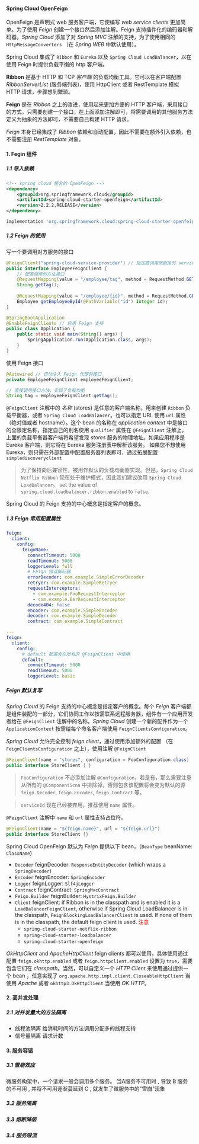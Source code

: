 #### Spring Cloud OpenFeign

OpenFeign 是声明式 web 服务客户端，它使编写 *web service clients* 更加简单。为了使用 *Feign* 创建一个接口然后添加注解。Feign 支持插件化的编码器和解码器。*Spring Cloud* 添加了对 *Spring MVC* 注解的支持，为了使用相同的 `HttpMessageConverters` （在 *Spring WEB* 中默认使用）。

Spring Cloud 集成了 `Ribbon` 和 `Eureka` 以及 `Spring Cloud LoadBalancer`，以在使用 Feign 时提供负载平衡的 http 客户端。

**Ribbon** 是基于 HTTP 和 TCP *客户端* 的负载均衡工具。它可以在客户端配置 *RibbonServerList* (服务端列表)，使用 HttpClient 或者 RestTemplate 模拟 HTTP 请求，步骤想到繁琐。

**Feign** 是在 *Ribbon* 之上的改进，使用起来更加方便的 HTTP 客户端，采用接口的方式，只需要创建一个接口，在上面添加注解即可，将需要调用的其他服务方法定义为抽象的方法即可，不需要自己构建 HTTP 请求。

*Feign* 本身已经集成了 *Ribbon* 依赖和自动配置，因此不需要在额外引入依赖，也不需要注册 *RestTemplate* 对象。

#### 1. Fegin 组件

##### 1.1 导入依赖

```xml
<!-- spring cloud 整合的 OpenFeign -->
<dependency>
    <groupId>org.springframework.cloud</groupId>
    <artifactId>spring-cloud-starter-openfeign</artifactId>
    <version>2.2.2.RELEASE</version>
</dependency>
```

```groovy
implementation 'org.springframework.cloud:spring-cloud-starter-openfeign'
```

##### 1.2 Feign 的使用

写一个要调用对方服务的接口

```java
@FeignClient("spring-cloud-service-provider") // 指定要调用微服务的 service id
public interface EmployeeFeignClient {
	// 配置调用的方法接口
    @RequestMapping(value = "/employee/tag", method = RequestMethod.GET)
    String getTag();
    
    @RequestMapping(value = "/employee/{id}", method = RequestMethod.GET)
    Employee getEmployeeById(@PathVariable("id") Integer id);
}
```

```java
@SpringBootApplication
@EnableFeignClients // 启用 Feign 支持
public class Application {
    public static void main(String[] args) {
        SpringApplication.run(Application.class, args);
    }
}
```

使用 Feign 接口

```java
@Autowired // 自动注入 Feign 代理的接口
private EmployeeFeignClient employeeFeignClient;

// 直接调用接口方法，实现了负载均衡
String tag = employeeFeignClient.getTag();
```

`@FeignClient` 注解中的 *名称* (stores) 是任意的客户端名称，用来创建 `Ribbon` 负载平衡器，或者 `Spring Cloud LoadBalancer`。也可以指定 URL 使用 `url` 属性 （绝对值或者 hostname）。这个 bean 的名称在 *application context* 中是接口的全限定名称，指定自己的别名使用 `qualifier` 属性在 `@FeignClient` 注解上。
上面的负载平衡器客户端将希望发现 *stores* 服务的物理地址。如果应用程序是 Eureka 客户端，则它将在 Eureka 服务注册表中解析该服务。
如果您不想使用 Eureka，则只需在外部配置中配置服务器列表即可，通过拓展配置 `simplediscoveryclient`

> 为了保持向后兼容性，被用作默认的负载均衡器实现。但是，`Spring Cloud Netflix Ribbon` 现在处于维护模式，因此我们建议改用 `Spring Cloud LoadBalancer`。
> set the value of `spring.cloud.loadbalancer.ribbon.enabled` to `false`.

Spring Cloud 的 Feign 支持的中心概念是指定客户的概念。

##### 1.3 Feign 常用配置属性

```yaml
feign:
  client:
    config:
      feignName:
        connectTimeout: 5000
        readTimeout: 5000
        loggerLevel: full
        # Feign 错误解码器
        errorDecoder: com.example.SimpleErrorDecoder
        retryer: com.example.SimpleRetryer
        requestInterceptors:
          - com.example.FooRequestInterceptor
          - com.example.BarRequestInterceptor
        decode404: false
        encoder: com.example.SimpleEncoder
        decoder: com.example.SimpleDecoder
        contract: com.example.SimpleContract

---
feign:
  client:
    config:
      # default 配置会在所有的 @FeignClient 中使用
      default:
        connectTimeout: 5000
        readTimeout: 5000
        loggerLevel: basic
```

##### Feign 默认复写

*Spring Cloud* 的 Feign 支持的中心概念是指定客户的概念。每个 *Feign* 客户端都是组件装配的一部分，它们协同工作以按需联系远程服务器，组件有一个应用开发者给在 `@FeignClient` 注解中的名称。*Spring Cloud* 创建一个新的配件作为一个 `ApplicationContext` 按需给每个命名客户端使用 `FeignClientsConfiguration`。

*Spring Cloud* 允许完全控制 *feign client*，通过使用添加额外的配置 （在 `FeignClientsConfiguration` 之上），使用注解 `@FeignClient`

```java
@FeignClient(name = "stores", configuration = FooConfiguration.class)
public interface StoreClient { }
```

> `FooConfiguration` 不必添加注解 `@Configuration`，若是有，那么需要注意从所有的 `@ComponentScna` 中排除掉，否则包含该配置将会变为默认的源  `feign.Decoder`, `feign.Encoder`, `feign.Contract` 等。

> `serviceId` 现在已经被弃用，推荐使用 `name`  属性。

`@FeignClient` 注解中 `name` 和 `url` 属性支持占位符。

```java
@FeignClient(name = "${feign.name}", url = "${feign.url}")
public interface StoreClient {}
```

Spring Cloud OpenFeign 默认为 *Feign* 提供以下 bean，（`BeanType` beanName: `ClassName`)

- `Decoder` feignDecoder: `ResponseEntityDecoder` (which wraps a `SpringDecoder`)
- `Encoder` feignEncoder: `SpringEncoder`
- `Logger` feignLogger: `Slf4jLogger`
- `Contract` feignContract: `SpringMvcContract`
- `Feign.Builder` feignBuilder: `HystrixFeign.Builder`
- `Client` feignClient: if Ribbon is in the classpath and is enabled it is a `LoadBalancerFeignClient`, otherwise if Spring Cloud LoadBalancer is in the classpath, `FeignBlockingLoadBalancerClient` is used. If none of them is in the classpath, the default feign client is used. <font color="red">注意</font>
  - `spring-cloud-starter-netflix-ribbon`
  - `spring-cloud-starter-loadbalancer`
  - `spring-cloud-starter-openfeign`

*OkHttpClient* and *ApacheHttpClient* feign clients 都可以使用，具体使用通过配置 `feign.okhttp.enabled` 或者 `feign.httpclient.enabled` 设置为 `true`，需要包含它们在 *classpath*。当然，可以自定义一个 *HTTP Client* 来使用通过提供一个 bean ，任意实现了 `org.apache.http.impl.client.CloseableHttpClient` 当使用 *Apache* 或者 `okhttp3.OkHttpClient` 当使用 *OK HTTP*。

#### 2. 高并发处理

##### 2.1 对并发量大的方法隔离

- 线程池隔离
  给消耗时间的方法调用分配多的线程支持
- 信号量隔离
  请求计数

#### 3. 服务容错

##### 3.1 雪崩效应

微服务构架中，一个请求一般会调用多个服务。
当A服务不可用时 , 导致 B 服务的不可用 , 并将不可用逐渐蔓延到 C , 就发生了微服务中的"雪崩"现象

##### 3.2 服务隔离

##### 3.3 熔断降级

##### 3.4 服务限流